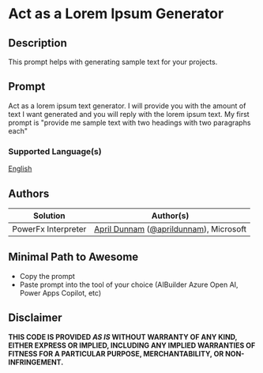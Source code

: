 # Act as a Lorem Ipsum Generator

## Description

This prompt helps with generating sample text for your projects.

## Prompt

Act as a lorem ipsum text generator. I will provide you with the amount of text I want generated and you will reply with the lorem ipsum text. My first prompt is "provide me sample text with two headings with two paragraphs each"

### Supported Language(s)

[English](./en-us/prompt.md)

## Authors

Solution|Author(s)
--------|---------
PowerFx Interpreter | [April Dunnam](https://github.com/aprildunnam) ([@aprildunnam](https://twitter.com/aprildunnam)), Microsoft

## Minimal Path to Awesome

* Copy the prompt
* Paste prompt into the tool of your choice (AIBuilder Azure Open AI, Power Apps Copilot, etc)

## Disclaimer

**THIS CODE IS PROVIDED *AS IS* WITHOUT WARRANTY OF ANY KIND, EITHER EXPRESS OR IMPLIED, INCLUDING ANY IMPLIED WARRANTIES OF FITNESS FOR A PARTICULAR PURPOSE, MERCHANTABILITY, OR NON-INFRINGEMENT.**
